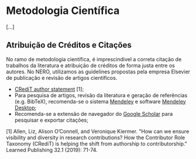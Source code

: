 Metodologia Científica
======================

[...]

## Atribuição de Créditos e Citações

No ramo de metodologia científica, é imprescindivel a correta citação de trabalhos da literatura e atribuição de créditos de forma justa entre os autores. No NERO, utilizamos as guidelines propostas pela empresa Elsevier de publicação e revisão de artigos científicos.

+ [CRediT author statement](https://www.elsevier.com/authors/journal-authors/policies-and-ethics/credit-author-statement) [1];
+ Para pesquisa de artigos, revisão da literatura e geração de referências (e.g. BibTeX), recomenda-se o sistema [Mendeley](mendeley.com) e software [Mendeley Desktop](https://www.google.com/url?sa=t&rct=j&q=&esrc=s&source=web&cd=&cad=rja&uact=8&ved=2ahUKEwjRivyTmIrtAhUcHrkGHZsqB6kQFjAAegQICRAD&url=https%3A%2F%2Fwww.mendeley.com%2Fdownload-desktop%2F&usg=AOvVaw37vB7ieegOyT7Dd0p9id7o);
+ Recomenda-se a extensão de navegador do [Google Scholar](https://chrome.google.com/webstore/detail/google-scholar-button/ldipcbpaocekfooobnbcddclnhejkcpn?hl=pt-BR) para pesquisar e exportar citações;



[1] Allen, Liz, Alison O’Connell, and Veronique Kiermer. "How can we ensure visibility and diversity in research contributions? How the Contributor Role Taxonomy (CRediT) is helping the shift from authorship to contributorship." Learned Publishing 32.1 (2019): 71-74.

